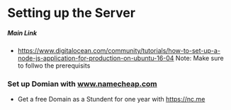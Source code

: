 # Setting up the Server

##### Main Link
* https://www.digitalocean.com/community/tutorials/how-to-set-up-a-node-js-application-for-production-on-ubuntu-16-04
Note: Make sure to follwo the prerequisits

### Set up Domian with www.namecheap.com
* Get a free Domain as a Stundent for one year with https://nc.me

